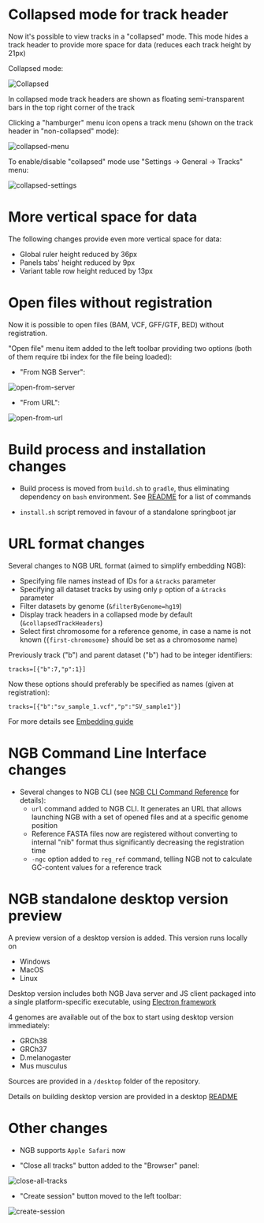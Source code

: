 # Collapsed mode for track header

Now it's possible to view tracks in a "collapsed" mode. This mode hides a track header to provide more space for data (reduces each track height by 21px)

Collapsed mode:

![Collapsed](images/1-collapsed.png)

In collapsed mode track headers are shown as floating semi-transparent bars in the top right corner of the track

Clicking a "hamburger" menu icon opens a track menu (shown on the track header in "non-collapsed" mode):

![collapsed-menu](images/3-collapsed-menu.png)

To enable/disable "collapsed" mode use "Settings -> General -> Tracks" menu:

![collapsed-settings](images/4-collapsed-settings.png)

# More vertical space for data

The following changes provide even more vertical space for data:
  * Global ruler height reduced by 36px
  * Panels tabs' height reduced by 9px
  * Variant table row height reduced by 13px

# Open files without registration

Now it is possible to open files (BAM, VCF, GFF/GTF, BED) without registration.

"Open file" menu item added to the left toolbar providing two options (both of them require tbi index for the file being loaded):
* "From NGB Server":

![open-from-server](images/6-open-server.png)

* "From URL":

![open-from-url](images/5-open-url.png)

# Build process and installation changes

* Build process is moved from `build.sh` to `gradle`, thus eliminating dependency on `bash` environment. See [README](../../../../README.md) for a list of commands

* `install.sh` script removed in favour of a standalone springboot jar

# URL format changes

Several changes to NGB URL format (aimed to simplify embedding NGB):
* Specifying file names instead of IDs for a `&tracks` parameter
* Specifying all dataset tracks by using only `p` option of a `&tracks` parameter
* Filter datasets by genome (`&filterByGenome=hg19`)
* Display track headers in a collapsed mode by default (`&collapsedTrackHeaders`)
* Select first chromosome for a reference genome, in case a name is not known (`{first-chromosome}` should be set as a chromosome name)

Previously track ("b") and parent dataset ("b") had to be integer identifiers:

```
tracks=[{"b":7,"p":1}]
```

Now these options should preferably be specified as names (given at registration):

```
tracks=[{"b":"sv_sample_1.vcf","p":"SV_sample1"}]
``` 

For more details see [Embedding guide](../../user-guide/embedding.md)

# NGB Command Line Interface changes

* Several changes to NGB CLI (see [NGB CLI Command Reference](../../cli/command-reference.md) for details):
    * `url` command added to NGB CLI. It generates an URL that allows launching NGB with a set of opened files and at a specific genome position
    * Reference FASTA files now are registered without converting to internal "nib" format thus significantly decreasing the registration time
    * `-ngc` option added to `reg_ref` command, telling NGB not to calculate GC-content values for a reference track

# NGB standalone desktop version preview

A preview version of a desktop version is added. This version runs locally on
* Windows
* MacOS
* Linux

Desktop version includes both NGB Java server and JS client packaged into a single platform-specific executable, using [Electron framework](http://electron.atom.io/)

4 genomes are available out of the box to start using desktop version immediately:
* GRCh38
* GRCh37
* D.melanogaster
* Mus musculus

Sources are provided in a `/desktop` folder of the repository. 

Details on building desktop version are provided in a desktop [README](../../../../desktop/README.md)

# Other changes

* NGB supports `Apple Safari` now

* "Close all tracks" button added to the "Browser" panel:

![close-all-tracks](images/7-close-all-tracks.png)

* "Create session" button moved to the left toolbar:

![create-session](images/8-create-session.png)
